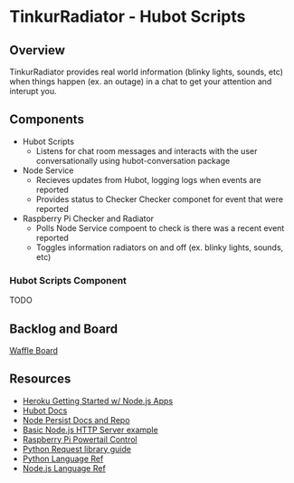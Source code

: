 # TinkurRadiator - Hubot Scripts

## Overview

TinkurRadiator provides real world information (blinky lights, sounds, etc) when things happen (ex. an outage) in a chat to get your attention and interupt you.

## Components

* Hubot Scripts
  * Listens for chat room messages and interacts with the user conversationally using hubot-conversation package
* Node Service
  * Recieves updates from Hubot, logging logs when events are reported 
  * Provides status to Checker Checker componet for event that were reported 
* Raspberry Pi Checker and Radiator
  * Polls Node Service compoent to check is there was a recent event reported
  * Toggles information radiators on and off (ex. blinky lights, sounds, etc)

### Hubot Scripts Component 

TODO

## Backlog and Board

[Waffle Board](https://waffle.io/TinkurLab/P1InfoRadiator)

## Resources

* [Heroku Getting Started w/ Node.js Apps](https://devcenter.heroku.com/articles/getting-started-with-nodejs#introduction)
* [Hubot Docs](https://hubot.github.com/)
* [Node Persist Docs and Repo](https://github.com/simonlast/node-persist)
* [Basic Node.js HTTP Server example](http://howtonode.org/hello-node)
* [Raspberry Pi Powertail Control](https://learn.adafruit.com/downloads/pdf/adafruits-raspberry-pi-lesson-13-power-control.pdf)
* [Python Request library guide](http://docs.python-requests.org/en/latest/user/quickstart/#response-content)
* [Python Language Ref](http://www.tutorialspoint.com/python/index.htm)
* [Node.js Language Ref](http://www.tutorialspoint.com/nodejs/index.htm)


